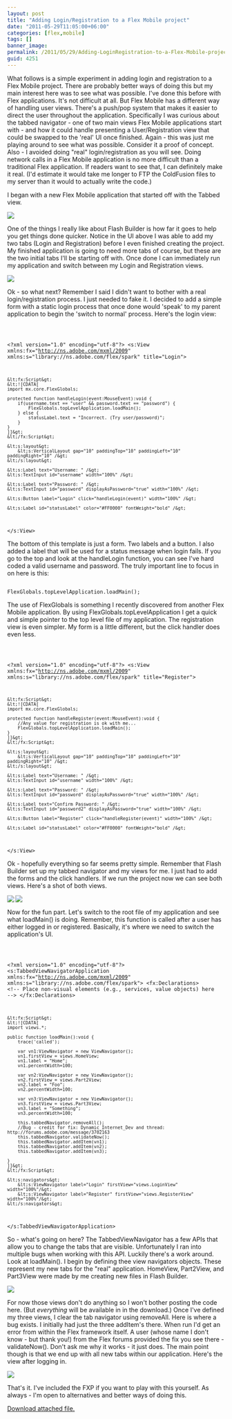 ```yaml
---
layout: post
title: "Adding Login/Registration to a Flex Mobile project"
date: "2011-05-29T11:05:00+06:00"
categories: [flex,mobile]
tags: []
banner_image: 
permalink: /2011/05/29/Adding-LoginRegistration-to-a-Flex-Mobile-project
guid: 4251
---
```


What follows is a simple experiment in adding login and registration to a Flex Mobile project. There are probably better ways of doing this but my main interest here was to see what was possible. I've done this before with Flex applications. It's not difficult at all. But Flex Mobile has a different way of handling user views. There's a push/pop system that makes it easier to direct the user throughout the application. Specifically I was curious about the tabbed navigator - one of two main views Flex Mobile applications start with - and how it could handle presenting a User/Registration view that could be swapped to the 'real' UI once finished. Again - this was just me playing around to see what was possible. Consider it a proof of concept. Also - I avoided doing "real" login/registration as you will see. Doing network calls in a Flex Mobile application is no more difficult than a traditional Flex application. If readers want to see that, I can definitely make it real. (I'd estimate it would take me longer to FTP the ColdFusion files to my server than it would to actually write the code.)

<p>
<!--more-->
I began with a new Flex Mobile application that started off with the Tabbed view.

<p>


<img src="https://static.raymondcamden.com/images/cfjedi/ScreenClip98.png" />

<p>

One of the things I really like about Flash Builder is how far it goes to help you get things done quicker. Notice in the UI above I was able to add my two tabs (Login and Registration) before I even finished creating the project. My finished application is going to need more tabs of course, but these are the two initial tabs I'll be starting off with. Once done I can immediately run my application and switch between my Login and Registration views.

<p>

<img src="https://static.raymondcamden.com/images/cfjedi/ScreenClip99.png" />

<p>

Ok - so what next? Remember I said I didn't want to bother with a real login/registration process. I just needed to fake it. I decided to add a simple form with a static login process that once done would 'speak' to my parent application to begin the 'switch to normal' process. Here's the login view:

<p>

<code>

&lt;?xml version="1.0" encoding="utf-8"?&gt;
&lt;s:View xmlns:fx="http://ns.adobe.com/mxml/2009" 
		xmlns:s="library://ns.adobe.com/flex/spark" title="Login"&gt;
	
	&lt;fx:Script&gt;
	&lt;![CDATA[
	import mx.core.FlexGlobals;

	protected function handleLogin(event:MouseEvent):void {
		if(username.text == "user" && password.text == "password") {
			FlexGlobals.topLevelApplication.loadMain();
		} else {
			statusLabel.text = "Incorrect. (Try user/password)";
		}
	}
	]]&gt;
	&lt;/fx:Script&gt;
	
	&lt;s:layout&gt;
		&lt;s:VerticalLayout gap="10" paddingTop="10" paddingLeft="10" paddingRight="10" /&gt;
	&lt;/s:layout&gt;

	&lt;s:Label text="Username: " /&gt;
	&lt;s:TextInput id="username" width="100%" /&gt;
	
	&lt;s:Label text="Password: " /&gt;
	&lt;s:TextInput id="password" displayAsPassword="true" width="100%" /&gt;
	
	&lt;s:Button label="Login" click="handleLogin(event)" width="100%" /&gt;

	&lt;s:Label id="statusLabel" color="#FF0000" fontWeight="bold" /&gt;
	
&lt;/s:View&gt;
</code>

<p>

The bottom of this template is just a form. Two labels and a button. I also added a label that will be used for a status message when login fails. If you go to the top and look at the handleLogin function, you can see I've hard coded a valid username and password. The truly important line to focus in on here is this:

<p>

<code>
FlexGlobals.topLevelApplication.loadMain();
</code>

<p>

The use of FlexGlobals is something I recently discovered from another Flex Mobile application. By using FlexGlobals.topLevelApplication I get a quick and simple pointer to the top level file of my application. The registration view is even simpler. My form is a little different, but the click handler does even less.

<p>

<code>

&lt;?xml version="1.0" encoding="utf-8"?&gt;
&lt;s:View xmlns:fx="http://ns.adobe.com/mxml/2009" 
		xmlns:s="library://ns.adobe.com/flex/spark" title="Register"&gt;

	&lt;fx:Script&gt;
	&lt;![CDATA[
	import mx.core.FlexGlobals;
			
	protected function handleRegister(event:MouseEvent):void {
		//Any value for registration is ok with me...
		FlexGlobals.topLevelApplication.loadMain();
	}
	]]&gt;
	&lt;/fx:Script&gt;
	
	&lt;s:layout&gt;
		&lt;s:VerticalLayout gap="10" paddingTop="10" paddingLeft="10" paddingRight="10" /&gt;
	&lt;/s:layout&gt;
	
	&lt;s:Label text="Username: " /&gt;
	&lt;s:TextInput id="username" width="100%" /&gt;
	
	&lt;s:Label text="Password: " /&gt;
	&lt;s:TextInput id="password" displayAsPassword="true" width="100%" /&gt;

	&lt;s:Label text="Confirm Password: " /&gt;
	&lt;s:TextInput id="password2" displayAsPassword="true" width="100%" /&gt;

	&lt;s:Button label="Register" click="handleRegister(event)" width="100%" /&gt;
	
	&lt;s:Label id="statusLabel" color="#FF0000" fontWeight="bold" /&gt;
&lt;/s:View&gt;
</code>

<p>

Ok - hopefully everything so far seems pretty simple. Remember that Flash Builder set up my tabbed navigator and my views for me. I just had to add the forms and the click handlers. If we run the project now we can see both views. Here's a shot of both views.

<p>


<img src="https://static.raymondcamden.com/images/cfjedi/login.png" align="left" />
<img src="https://static.raymondcamden.com/images/cfjedi/reg.png" />

<br clear="left">

<p>

Now for the fun part. Let's switch to the root file of my application and see what loadMain() is doing. Remember, this function is called after a user has either logged in or registered. Basically, it's where we need to switch the application's UI.

<p>

<code>

&lt;?xml version="1.0" encoding="utf-8"?&gt;
&lt;s:TabbedViewNavigatorApplication xmlns:fx="http://ns.adobe.com/mxml/2009" 
								  xmlns:s="library://ns.adobe.com/flex/spark"&gt;
	&lt;fx:Declarations&gt;
		&lt;!-- Place non-visual elements (e.g., services, value objects) here --&gt;
	&lt;/fx:Declarations&gt;

	&lt;fx:Script&gt;
	&lt;![CDATA[
	import views.*;
	
	public function loadMain():void {
		trace('called');

		var vn1:ViewNavigator = new ViewNavigator();
		vn1.firstView = views.HomeView;
		vn1.label = "Home";
		vn1.percentWidth=100;

		var vn2:ViewNavigator = new ViewNavigator();
		vn2.firstView = views.Part2View;
		vn2.label = "Foo";
		vn2.percentWidth=100;

		var vn3:ViewNavigator = new ViewNavigator();
		vn3.firstView = views.Part3View;
		vn3.label = "Something";
		vn3.percentWidth=100;

		this.tabbedNavigator.removeAll();
		//Bug - credit for fix: Dynamic_Internet_Dev and thread: http://forums.adobe.com/message/3702163
		this.tabbedNavigator.validateNow();
		this.tabbedNavigator.addItem(vn1);
		this.tabbedNavigator.addItem(vn2);
		this.tabbedNavigator.addItem(vn3);
		
	}
	]]&gt;
	&lt;/fx:Script&gt;

	&lt;s:navigators&gt;
		&lt;s:ViewNavigator label="Login" firstView="views.LoginView" width="100%"/&gt;
		&lt;s:ViewNavigator label="Register" firstView="views.RegisterView" width="100%"/&gt;
	&lt;/s:navigators&gt;

&lt;/s:TabbedViewNavigatorApplication&gt;
</code>

<p>

So - what's going on here? The TabbedViewNavigator has a few APIs that allow you to change the tabs that are visible. Unfortunately I ran into multiple bugs when working with this API. Luckily there's a work around. Look at loadMain(). I begin by defining thee view navigators objects. These represent my new tabs for the "real" application. HomeView, Part2View, and Part3View were made by me creating new files in Flash Builder. 

<p>

<img src="https://static.raymondcamden.com/images/cfjedi/ScreenClip100.png" />

<p>

For now those views don't do anything so I won't bother posting the code here. (But <i>everything</i> will be available in in the download.) Once I've defined my three views, I clear the tab navigator using removeAll. Here is where a bug exists. I initially had just the three addItem's there. When run I'd get an error from within the Flex framework itself. A user (whose name I don't know - but thank you!) from the Flex forums provided the fix you see there - validateNow(). Don't ask me why it works - it just does. The main point though is that we end up with all new tabs within our application. Here's the view after logging in.

<p>

<img src="https://static.raymondcamden.com/images/cfjedi/ScreenClip101.png" />

<p>

That's it. I've included the FXP if you want to play with this yourself. As always - I'm open to alternatives and better ways of doing this.<p><a href='enclosures/C{% raw %}%3A%{% endraw %}5Chosts{% raw %}%5C2009%{% endraw %}2Ecoldfusionjedi{% raw %}%2Ecom%{% endraw %}5Cenclosures{% raw %}%2FLoginRegisterExample%{% endraw %}2Efxp'>Download attached file.</a></p>
